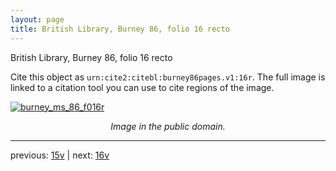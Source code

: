 ```yaml
---
layout: page
title: British Library, Burney 86, folio 16 recto
---
```


British Library, Burney 86, folio 16 recto

Cite this object as `urn:cite2:citebl:burney86pages.v1:16r`.  The full image is linked to a citation tool you can use to cite regions of the image.

[![burney_ms_86_f016r](http://www.homermultitext.org/iipsrv?IIIF=/project/homer/pyramidal/deepzoom/citebl/burney86imgs/v1/burney_ms_86_f016r.tif/full/800,/0/default.jpg)](http://www.homermultitext.org/ict2/?urn=urn:cite2:citebl:burney86imgs.v1:burney_ms_86_f016r) 

<p style="text-align: center; font-style: italic;">Image in the public domain.</p>

---

previous: [15v](../15v/) | next: [16v](../16v/)